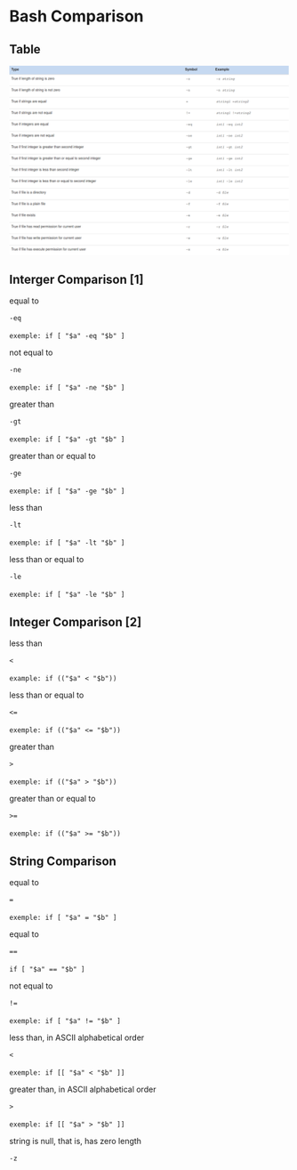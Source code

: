 # Bash Comparison

## Table

![table](table.png)

## Interger Comparison [1]

equal to 
    
    -eq

    exemple: if [ "$a" -eq "$b" ]

not equal to 
    
    -ne

    exemple: if [ "$a" -ne "$b" ]


greater than 

    -gt

    exemple: if [ "$a" -gt "$b" ]


greater than or equal to

    -ge

    exemple: if [ "$a" -ge "$b" ]

less than
    
    -lt

    exemple: if [ "$a" -lt "$b" ]

less than or equal to

    -le 

    exemple: if [ "$a" -le "$b" ]

## Integer Comparison [2]

less than

    <

    example: if (("$a" < "$b"))

less than or equal to 

    <=

    exemple: if (("$a" <= "$b"))

greater than

    >

    exemple: if (("$a" > "$b"))

greater than or equal to 

    >=

    exemple: if (("$a" >= "$b"))

## String Comparison

equal to

    =

    exemple: if [ "$a" = "$b" ]

equal to
 
    ==

    if [ "$a" == "$b" ]

not equal to

    != 

    exemple: if [ "$a" != "$b" ]

less than, in ASCII alphabetical order

    <

    exemple: if [[ "$a" < "$b" ]]

greater than, in ASCII alphabetical order

    >

    exemple: if [[ "$a" > "$b" ]]
 
string is null, that is, has zero length

    -z
